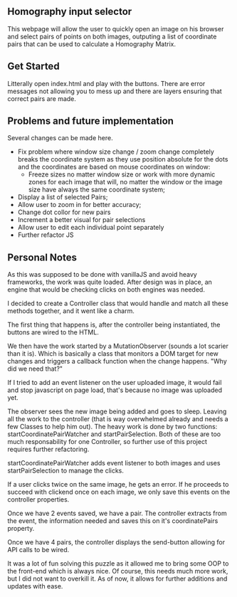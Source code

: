 ## Homography input selector
This webpage will allow the user to quickly open an image on his browser and select pairs of points on both images, outputing a list of coordinate pairs that can be used to calculate a Homography Matrix.

## Get Started
Litterally open index.html and play with the buttons. There are error messages not allowing you to mess up and there are layers ensuring that correct pairs are made.

## Problems and future implementation
Several changes can be made here.
- Fix problem where window size change / zoom change completely breaks the coordinate system as they use position absolute for the dots and the coordinates are based on mouse coordinates on window:
    - Freeze sizes no matter window size or work with more dynamic zones for each image that will, no matter the window or the image size have always the same coordinate system;
- Display a list of selected Pairs;
- Allow user to zoom in for better accuracy;
- Change dot collor for new pairs
- Increment a better visual for pair selections
- Allow user to edit each individual point separately
- Further refactor JS


## Personal Notes
As this was supposed to be done with vanillaJS and avoid heavy frameworks, the work was quite loaded.
After design was in place, an engine that would be checking clicks on both engines was needed.

I decided to create a Controller class that would handle and match all these methods together, and it went like a charm.

The first thing that happens is, after the controller being instantiated, the buttons are wired to the HTML.

We then have the work started by a MutationObserver (sounds a lot scarier than it is). Which is basically a class that monitors a DOM target for new changes and triggers a callback function when the change happens.
"Why did we need that?"

If I tried to add an event listener on the user uploaded image, it would fail and stop javascript on page load, that's because no image was uploaded yet.

The observer sees the new image being added and goes to sleep. Leaving all the work to the controller (that is way overwhelmed already and needs a few Classes to help him out). The  heavy work is done by two functions: startCoordinatePairWatcher and startPairSelection. Both of these are too much responsability for one Controller, so further use of this project requires further refactoring.

startCoordinatePairWatcher adds event listener to both images and uses startPairSelection to manage the clicks.

If a user clicks twice on the same image, he gets an error.
If he proceeds to succeed with clickend once on each image, we only save this events on the controller properties.

Once we have 2 events saved, we have a pair. The controller extracts from the event, the information needed and saves this on it's coordinatePairs property.

Once we have 4 pairs, the controller displays the send-button allowing for API calls to be wired.

It was a lot of fun solving this puzzle as it allowed me to bring some OOP to the front-end which is always nice. Of course, this needs much more work, but I did not want to overkill it. As of now, it allows for further additions and updates with ease.